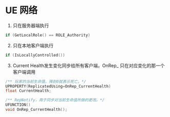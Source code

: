 # UE 网络

1. 只在服务器端执行

```cpp
if (GetLocalRole() == ROLE_Authority)
```

2. 只在本地客户端执行

```cpp
if (IsLocallyControlled())
```

3. Current Health发生变化同步给所有客户端，OnRep_ 只在对应变化的那一个客户端调用

```cpp
/** 玩家的当前生命值。降到0就表示死亡。*/
UPROPERTY(ReplicatedUsing=OnRep_CurrentHealth)
float CurrentHealth;

/** RepNotify，用于同步对当前生命值所做的更改。*/
UFUNCTION()
void OnRep_CurrentHealth();
```
